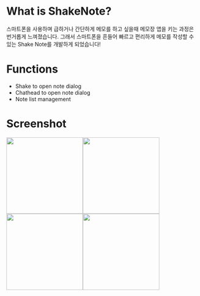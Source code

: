 # What is ShakeNote?
스마트폰을 사용하며 급하거나 간단하게 메모를 하고 싶을때 메모장 앱을 키는 과정은 번거롭게 느껴졌습니다. 그래서 스마트폰을 흔들어 빠르고 편리하게 메모를 작성할 수 있는 Shake Note를 개발하게 되었습니다!

# Functions
- Shake to open note dialog
- Chathead to open note dialog
- Note list management

# Screenshot
<img src="http://cfile26.uf.tistory.com/image/99A2BB4D5A49DBBF275D8F" width="200px"/><img src="http://cfile27.uf.tistory.com/image/99D639345A49DBBF371E49" width="200px"/><img src="http://cfile25.uf.tistory.com/image/99F5D33D5A49DBBF31442D" width="200px"/><img src="http://cfile24.uf.tistory.com/image/998AD9365A49DBBF2AA9FA" width="200px"/>

